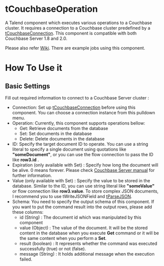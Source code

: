 tCouchbaseOperation
===================

A Talend component which executes various operations to a Couchbase cluster.
It requires a connection to a Couchbase cluster predefined by a [tCouchbaseConnection](https://github.com/ijokarumawak/tCouchbaseConnection).
This component is compatible with both Couchbase Server 1.8 and 2.0.

Please also refer [Wiki](https://github.com/ijokarumawak/tCouchbaseOperation/wiki). There are example jobs using this component.

How To Use it
==============

Basic Settings
---------------
Fill out required information to connect to a Couchbase Server cluster :

- Connection: Set up [tCouchbaseConnection](https://github.com/ijokarumawak/tCouchbaseConnection) before using this component. You can choose a connection instance from this pulldown menu.
- Operation: Currently, this component supports operations bellow:
  - Get: Retrieve documents from the database
  - Set: Set documents in the database
  - Delete: Delete documents in the database
- ID: Specify the target document ID to operate. You can use a string literal to specify a single document using quotations like **"someDocument"**, or you can use the flow connection to pass the ID like **row3.id** . 
- Expiration (only available with Set) : Specify how long the document will be alive. 0 means forever. Please check [Couchbase Server manual](http://www.couchbase.com/docs/couchbase-sdk-java-1.1/couchbase-sdk-java-set-set.html) for further information.
- Value (only available with Set) : Specify the value to be stored in the database. Similar to the ID, you can use string literal like **"someValue"** or flow connection like **row3.value**. To store complex JSON documents, I recommend you to use tWriteJSONField and [tParseJSON](https://github.com/ijokarumawak/tParseJSON).
- Schema: You need to specify the output schema of this component. If you want to put the command result into the output rows, please add these columns:
  - id (String) : The document id which was manipulated by this component
  - value (Object) : The value of the document. It will be the stored content in the database when you execute **Get** command or it will be the same content when you perform a **Set**. 
  - result (boolean) : It represents whether the command was executed successfully (true) or not (false).
  - message (String) : It holds additional message when the execution failed.
